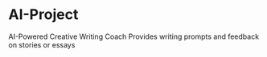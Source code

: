 # AI-Project
AI-Powered Creative Writing Coach Provides writing prompts and feedback on stories or essays  
